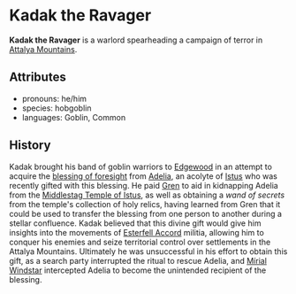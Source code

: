 # Kadak the Ravager

**Kadak the Ravager** is a warlord spearheading a campaign of terror in [Attalya Mountains](../../../../mote/esterfell/lenya/attalya-mountains).

## Attributes

- pronouns: he/him
- species: hobgoblin
- languages: Goblin, Common

## History

Kadak brought his band of goblin warriors to [Edgewood](../../edgewood) in an attempt to acquire the [blessing of foresight](../../../../supernatural-gifts/blessing-of-foresight) from [Adelia](../adelia), an acolyte of [Istus](../../../../pantheon/istus) who was recently gifted with this blessing. He paid [Gren](../gren) to aid in kidnapping Adelia from the [Middlestag Temple of Istus](../../edgewood/middlestag-temple-of-istus), as well as obtaining a _wand of secrets_ from the temple's collection of holy relics, having learned from Gren that it could be used to transfer the blessing from one person to another during a stellar confluence. Kadak believed that this divine gift would give him insights into the movements of [Esterfell Accord](../../) militia, allowing him to conquer his enemies and seize territorial control over settlements in the Attalya Mountains. Ultimately he was unsuccessful in his effort to obtain this gift, as a search party interrupted the ritual to rescue Adelia, and [Mírial Windstar](../../../verdancy/citizenry/mirial-windstar) intercepted Adelia to become the unintended recipient of the blessing.
